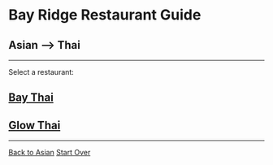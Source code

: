 # Bay Ridge Restaurant Guide
## Asian --> Thai
---
Select a restaurant:
## [Bay Thai](http://www.brooklynbaythai.com/)
## [Glow Thai](http://glowthai.com/)
---
[Back to Asian](../)
[Start Over](../home.md)